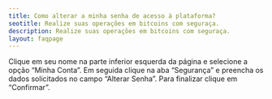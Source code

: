 ```yaml
---
title: Como alterar a minha senha de acesso à plataforma?
seotitle: Realize suas operações em bitcoins com seguraça.
description: Realize suas operações em bitcoins com seguraça.
layout: faqpage
---
```

Clique em seu nome na parte inferior esquerda da página e selecione a opção “Minha Conta”. Em seguida clique na aba “Segurança” e preencha os dados solicitados no campo “Alterar Senha”. Para finalizar clique em “Confirmar”.
